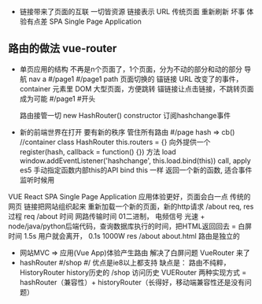 - 链接带来了页面的互联
    一切皆资源 链接表示 URL
    传统页面 重新刷新 坏事   体验有点差
    SPA Single Page Application

## 路由的做法 vue-router 
- 单页应用的结构
    不再是n个页面了，1个页面，分为不动的部分和动的部分
    导航 nav a #/page1
    #/page1 path 页面切换的  锚链接
    URL 改变了的事件，container 元素里 DOM
    大型页面，方便跳转
    锚链接让点击链接，不跳转页面成为可能  #/page1 #开头

    路由接管一切 new HashRouter()
    constructor 订阅hashchange事件

- 新的前端世界在打开  要有新的秩序
  管住所有路由  #/page
  hash => cb() //container
  class HashRouter
  this.routers = {}
  向外提供一个  register(hash, callback = function() {}) 方法
  load
  window.addEventListener('hashchange', this.load.bind(this))
  call, apply es5 手动指定函数内部this的API
  bind this 一样 返回一个新的函数, 适合事件监听时候用


VUE React SPA Single Page Application 应用体验更好，页面会白一点
传统的网页 链接把网站组织起来 重新加载一个新的页面，新的http请求
/about  req, res 过程
req /about
时间 网路传输时间 01二进制， 电频信号  光速 + node/java/python后端代码，查询数据库执行的时间，把HTML返回回去 = 白屏时间
1.5s 用户就会离开， 0.1s 1000W
res /about about.html
路由是独立的
- 网站MVC  => 应用(Vue App)体验产生路由   解决了白屏问题
VueRouter 来了
- hashRouter
  #/shop  #/
  优点是ie8以上都支持
  缺点是： 路由不纯粹，
  HistoryRouter history历史的 /shop  访问历史
  VUERouter 两种实现方式 = hashRouter（兼容性）+ historyRouter（长得好，移动端兼容性还是没有问题）

